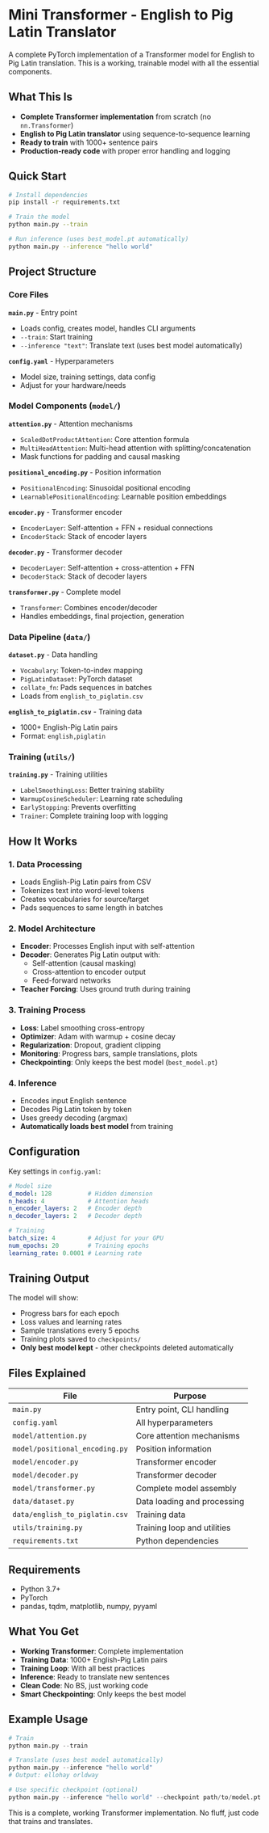 # Mini Transformer - English to Pig Latin Translator

A complete PyTorch implementation of a Transformer model for English to Pig Latin translation. This is a working, trainable model with all the essential components.

## What This Is

- **Complete Transformer implementation** from scratch (no `nn.Transformer`)
- **English to Pig Latin translator** using sequence-to-sequence learning
- **Ready to train** with 1000+ sentence pairs
- **Production-ready code** with proper error handling and logging

## Quick Start

```bash
# Install dependencies
pip install -r requirements.txt

# Train the model
python main.py --train

# Run inference (uses best_model.pt automatically)
python main.py --inference "hello world"
```

## Project Structure

### Core Files

**`main.py`** - Entry point
- Loads config, creates model, handles CLI arguments
- `--train`: Start training
- `--inference "text"`: Translate text (uses best model automatically)

**`config.yaml`** - Hyperparameters
- Model size, training settings, data config
- Adjust for your hardware/needs

### Model Components (`model/`)

**`attention.py`** - Attention mechanisms
- `ScaledDotProductAttention`: Core attention formula
- `MultiHeadAttention`: Multi-head attention with splitting/concatenation
- Mask functions for padding and causal masking

**`positional_encoding.py`** - Position information
- `PositionalEncoding`: Sinusoidal positional encoding
- `LearnablePositionalEncoding`: Learnable position embeddings

**`encoder.py`** - Transformer encoder
- `EncoderLayer`: Self-attention + FFN + residual connections
- `EncoderStack`: Stack of encoder layers

**`decoder.py`** - Transformer decoder  
- `DecoderLayer`: Self-attention + cross-attention + FFN
- `DecoderStack`: Stack of decoder layers

**`transformer.py`** - Complete model
- `Transformer`: Combines encoder/decoder
- Handles embeddings, final projection, generation

### Data Pipeline (`data/`)

**`dataset.py`** - Data handling
- `Vocabulary`: Token-to-index mapping
- `PigLatinDataset`: PyTorch dataset
- `collate_fn`: Pads sequences in batches
- Loads from `english_to_piglatin.csv`

**`english_to_piglatin.csv`** - Training data
- 1000+ English-Pig Latin pairs
- Format: `english,piglatin`

### Training (`utils/`)

**`training.py`** - Training utilities
- `LabelSmoothingLoss`: Better training stability
- `WarmupCosineScheduler`: Learning rate scheduling
- `EarlyStopping`: Prevents overfitting
- `Trainer`: Complete training loop with logging

## How It Works

### 1. Data Processing
- Loads English-Pig Latin pairs from CSV
- Tokenizes text into word-level tokens
- Creates vocabularies for source/target
- Pads sequences to same length in batches

### 2. Model Architecture
- **Encoder**: Processes English input with self-attention
- **Decoder**: Generates Pig Latin output with:
  - Self-attention (causal masking)
  - Cross-attention to encoder output
  - Feed-forward networks
- **Teacher Forcing**: Uses ground truth during training

### 3. Training Process
- **Loss**: Label smoothing cross-entropy
- **Optimizer**: Adam with warmup + cosine decay
- **Regularization**: Dropout, gradient clipping
- **Monitoring**: Progress bars, sample translations, plots
- **Checkpointing**: Only keeps the best model (`best_model.pt`)

### 4. Inference
- Encodes input English sentence
- Decodes Pig Latin token by token
- Uses greedy decoding (argmax)
- **Automatically loads best model** from training

## Configuration

Key settings in `config.yaml`:

```yaml
# Model size
d_model: 128          # Hidden dimension
n_heads: 4            # Attention heads
n_encoder_layers: 2   # Encoder depth
n_decoder_layers: 2   # Decoder depth

# Training
batch_size: 4         # Adjust for your GPU
num_epochs: 20        # Training epochs
learning_rate: 0.0001 # Learning rate
```

## Training Output

The model will show:
- Progress bars for each epoch
- Loss values and learning rates
- Sample translations every 5 epochs
- Training plots saved to `checkpoints/`
- **Only best model kept** - other checkpoints deleted automatically

## Files Explained

| File | Purpose |
|------|---------|
| `main.py` | Entry point, CLI handling |
| `config.yaml` | All hyperparameters |
| `model/attention.py` | Core attention mechanisms |
| `model/positional_encoding.py` | Position information |
| `model/encoder.py` | Transformer encoder |
| `model/decoder.py` | Transformer decoder |
| `model/transformer.py` | Complete model assembly |
| `data/dataset.py` | Data loading and processing |
| `data/english_to_piglatin.csv` | Training data |
| `utils/training.py` | Training loop and utilities |
| `requirements.txt` | Python dependencies |

## Requirements

- Python 3.7+
- PyTorch
- pandas, tqdm, matplotlib, numpy, pyyaml

## What You Get

- **Working Transformer**: Complete implementation
- **Training Data**: 1000+ English-Pig Latin pairs
- **Training Loop**: With all best practices
- **Inference**: Ready to translate new sentences
- **Clean Code**: No BS, just working code
- **Smart Checkpointing**: Only keeps the best model

## Example Usage

```python
# Train
python main.py --train

# Translate (uses best model automatically)
python main.py --inference "hello world"
# Output: ellohay orldway

# Use specific checkpoint (optional)
python main.py --inference "hello world" --checkpoint path/to/model.pt
```

This is a complete, working Transformer implementation. No fluff, just code that trains and translates.